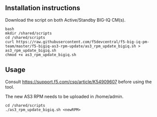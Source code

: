 Installation instructions
-------------------------

Download the script on both Active/Standby BIG-IQ CM(s).

```
bash
mkdir /shared/scripts
cd /shared/scripts
curl https://raw.githubusercontent.com/f5devcentral/f5-big-iq-pm-team/master/f5-bigiq-as3-rpm-update/as3_rpm_update_bigiq.sh > as3_rpm_update_bigiq.sh
chmod +x as3_rpm_update_bigiq.sh
```

Usage
-----

Consult https://support.f5.com/csp/article/K54909607 before using the tool.

The new AS3 RPM needs to be uploaded in /home/admin.

```
cd /shared/scripts
./as3_rpm_update_bigiq.sh <newRPM>
```
